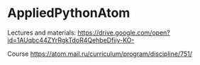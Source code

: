 # AppliedPythonAtom
Lectures and materials: https://drive.google.com/open?id=1AUqbc44ZYrRgkTdoR4QehbeDfiiy-KO- 

Course https://atom.mail.ru/curriculum/program/discipline/751/
